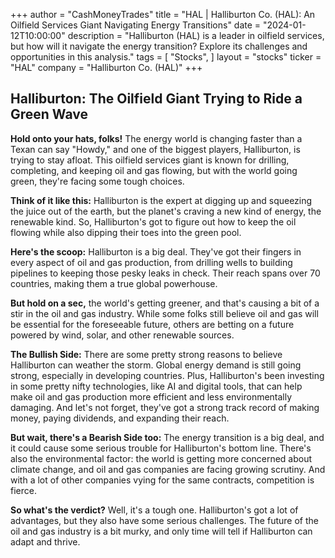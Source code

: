 +++
author = "CashMoneyTrades"
title = "HAL |  Halliburton Co. (HAL): An Oilfield Services Giant Navigating Energy Transitions"
date = "2024-01-12T10:00:00"
description = "Halliburton (HAL) is a leader in oilfield services, but how will it navigate the energy transition? Explore its challenges and opportunities in this analysis."
tags = [
"Stocks",
]
layout = "stocks"
ticker = "HAL"
company = "Halliburton Co. (HAL)"
+++
        


## Halliburton: The Oilfield Giant Trying to Ride a Green Wave

**Hold onto your hats, folks!** The energy world is changing faster than a Texan can say "Howdy," and one of the biggest players, Halliburton, is trying to stay afloat. This oilfield services giant is known for drilling, completing, and keeping oil and gas flowing, but with the world going green, they're facing some tough choices.

**Think of it like this:** Halliburton is the expert at digging up and squeezing the juice out of the earth, but the planet's craving a new kind of energy, the renewable kind. So, Halliburton's got to figure out how to keep the oil flowing while also dipping their toes into the green pool. 

**Here's the scoop:** Halliburton is a big deal. They've got their fingers in every aspect of oil and gas production, from drilling wells to building pipelines to keeping those pesky leaks in check. Their reach spans over 70 countries, making them a true global powerhouse.

**But hold on a sec,** the world's getting greener, and that's causing a bit of a stir in the oil and gas industry. While some folks still believe oil and gas will be essential for the foreseeable future, others are betting on a future powered by wind, solar, and other renewable sources. 

**The Bullish Side:** There are some pretty strong reasons to believe Halliburton can weather the storm. Global energy demand is still going strong, especially in developing countries. Plus, Halliburton's been investing in some pretty nifty technologies, like AI and digital tools, that can help make oil and gas production more efficient and less environmentally damaging. And let's not forget, they've got a strong track record of making money, paying dividends, and expanding their reach. 

**But wait, there's a Bearish Side too:** The energy transition is a big deal, and it could cause some serious trouble for Halliburton's bottom line. There's also the environmental factor: the world is getting more concerned about climate change, and oil and gas companies are facing growing scrutiny. And with a lot of other companies vying for the same contracts, competition is fierce. 

**So what's the verdict?** Well, it's a tough one. Halliburton's got a lot of advantages, but they also have some serious challenges. The future of the oil and gas industry is a bit murky, and only time will tell if Halliburton can adapt and thrive.  

        